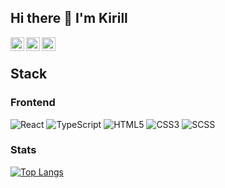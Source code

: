 ## Hi there 👋 I'm Kirill

<a href="https://t.me/goddo_ra">
  <img align="left" alt="Telegram" width="22px" src="https://upload.wikimedia.org/wikipedia/commons/thumb/8/82/Telegram_logo.svg/2048px-Telegram_logo.svg.png">
</a>

<a href="https://vk.com/id325432771">
  <img align="left" alt="VK" width="22px" src="https://upload.wikimedia.org/wikipedia/commons/thumb/2/21/VK.com-logo.svg/2048px-VK.com-logo.svg.png" />
</a>

<a href="https://www.codewars.com/users/Goddo-ro">
  <img align="left" alt="Codewars" width="22px" src="https://www.codewars.com/packs/assets/logo-square-red-big.c74ae0e7.png" />
</a>

<br>

## Stack

### Frontend

![React](https://img.shields.io/badge/-React-202020?style=for-the-badge&logo=react)
![TypeScript](https://img.shields.io/badge/TypeScript-3178C6?logo=TypeScript&logoColor=FFF&style=for-the-badge)
![HTML5](https://img.shields.io/badge/-HTML5-%23E44D27?style=for-the-badge&logo=html5&logoColor=ffffff)
![CSS3](https://img.shields.io/badge/-CSS3-%231572B6?style=for-the-badge&logo=css3)
![SCSS](https://img.shields.io/badge/-SCSS-94476E?style=for-the-badge&logo=SASS)

### Stats

[![Top Langs](https://github-readme-stats.vercel.app/api/top-langs/?username=Goddo-ro&layout=compact&theme=radical&langs_count=10)](https://github.com/anuraghazra/github-readme-stats)
